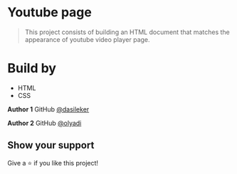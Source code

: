 # Youtube page 
> This project consists of building an HTML document that matches the appearance of youtube video player page.

# Build by
- HTML
- CSS


**Author 1**
GitHub [@dasileker](https://github.com/dasileker)

**Author 2**
GitHub [@olyadi](https://github.com/CornerstoneII)


## Show your support

Give a ⭐️ if you like this project!


